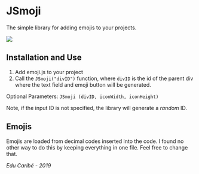 # JSmoji
The simple library for adding emojis to your projects.

![](https://media.giphy.com/media/fXtJfd4DXDUeGFzv2I/giphy.gif)

## Installation and Use

1. Add emoji.js to your project
2. Call the `JSmoji("divID")` function, where `divID` is the id of the parent div where the text field and emoji button will be generated.

Optional Parameters:
`JSmoji (divID, iconWidth, iconHeight)`

Note, if the input ID is not specified, the library will generate a *random* ID.

## Emojis
Emojis are loaded from decimal codes inserted into the code. I found no other way to do this by keeping everything in one file. Feel free to change that.

_Edu Caribé - 2019_
